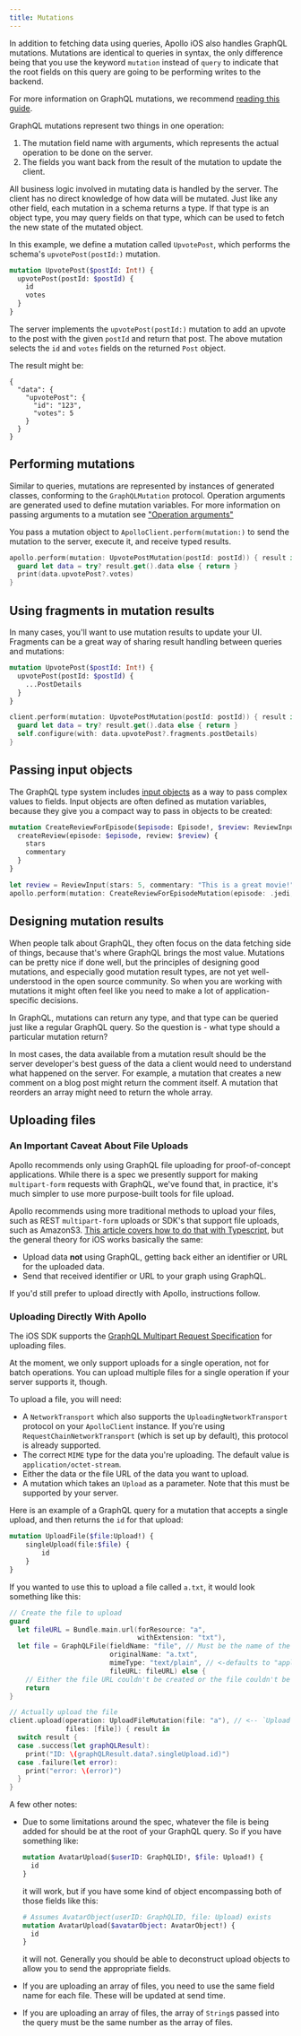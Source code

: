 ```yaml
---
title: Mutations
---
```


In addition to fetching data using queries, Apollo iOS also handles GraphQL mutations. Mutations are identical to queries in syntax, the only difference being that you use the keyword `mutation` instead of `query` to indicate that the root fields on this query are going to be performing writes to the backend.

For more information on GraphQL mutations, we recommend [reading this guide](https://graphql.org/learn/queries/#mutations).

GraphQL mutations represent two things in one operation:

1. The mutation field name with arguments, which represents the actual operation to be done on the server.
2. The fields you want back from the result of the mutation to update the client.

All business logic involved in mutating data is handled by the server. The client has no direct knowledge of how data will be mutated. Just like any other field, each mutation in a schema returns a type. If that type is an object type, you may query fields on that type, which can be used to fetch the new state of the mutated object.

In this example, we define a mutation called `UpvotePost`, which performs the schema's `upvotePost(postId:)` mutation.

```graphql
mutation UpvotePost($postId: Int!) {
  upvotePost(postId: $postId) {
    id
    votes
  }
}
```

The server implements the `upvotePost(postId:)` mutation to add an upvote to the post with the given `postId` and return that post. The above mutation selects the `id` and `votes` fields on the returned `Post` object.

The result might be:

```
{
  "data": {
    "upvotePost": {
      "id": "123",
      "votes": 5
    }
  }
}
```

## Performing mutations

Similar to queries, mutations are represented by instances of generated classes, conforming to the `GraphQLMutation` protocol. Operation arguments are generated used to define mutation variables. For more information on passing arguments to a mutation see ["Operation arguments"](./fetching-data#operation-arguments)

You pass a mutation object to `ApolloClient.perform(mutation:)` to send the mutation to the server, execute it, and receive typed results.

```swift
apollo.perform(mutation: UpvotePostMutation(postId: postId)) { result in
  guard let data = try? result.get().data else { return }
  print(data.upvotePost?.votes)
}
```

## Using fragments in mutation results

In many cases, you'll want to use mutation results to update your UI. Fragments can be a great way of sharing result handling between queries and mutations:

```graphql
mutation UpvotePost($postId: Int!) {
  upvotePost(postId: $postId) {
    ...PostDetails
  }
}
```

```swift
client.perform(mutation: UpvotePostMutation(postId: postId)) { result in
  guard let data = try? result.get().data else { return }
  self.configure(with: data.upvotePost?.fragments.postDetails)
}
```

## Passing input objects

The GraphQL type system includes [input objects](http://graphql.org/learn/schema/#input-types) as a way to pass complex values to fields. Input objects are often defined as mutation variables, because they give you a compact way to pass in objects to be created:

```graphql
mutation CreateReviewForEpisode($episode: Episode!, $review: ReviewInput!) {
  createReview(episode: $episode, review: $review) {
    stars
    commentary
  }
}
```

```swift
let review = ReviewInput(stars: 5, commentary: "This is a great movie!")
apollo.perform(mutation: CreateReviewForEpisodeMutation(episode: .jedi, review: review))
```

## Designing mutation results

When people talk about GraphQL, they often focus on the data fetching side of things, because that's where GraphQL brings the most value. Mutations can be pretty nice if done well, but the principles of designing good mutations, and especially good mutation result types, are not yet well-understood in the open source community. So when you are working with mutations it might often feel like you need to make a lot of application-specific decisions.

In GraphQL, mutations can return any type, and that type can be queried just like a regular GraphQL query. So the question is - what type should a particular mutation return?

In most cases, the data available from a mutation result should be the server developer's best guess of the data a client would need to understand what happened on the server. For example, a mutation that creates a new comment on a blog post might return the comment itself. A mutation that reorders an array might need to return the whole array.

## Uploading files

### An Important Caveat About File Uploads
Apollo recommends only using GraphQL file uploading for proof-of-concept applications. While there is a spec we presently support for making `multipart-form` requests with GraphQL, we've found that, in practice, it's much simpler to use more purpose-built tools for file upload.

Apollo recommends using more traditional methods to upload your files, such as REST `multipart-form` uploads or SDK's that support file uploads, such as AmazonS3. [This article covers how to do that with Typescript](https://www.apollographql.com/blog/graphql-file-uploads-with-react-hooks-typescript-amazon-s3-tutorial-ef39d21066a2), but the general theory for iOS works basically the same:

- Upload data **not** using GraphQL, getting back either an identifier or URL for the uploaded data.
- Send that received identifier or URL to your graph using GraphQL.

If you'd still prefer to upload directly with Apollo, instructions follow.

### Uploading Directly With Apollo

The iOS SDK supports the [GraphQL Multipart Request Specification](https://github.com/jaydenseric/graphql-multipart-request-spec#multipart-form-field-structure) for uploading files.

At the moment, we only support uploads for a single operation, not for batch operations. You can upload multiple files for a single operation if your server supports it, though.

To upload a file, you will need:

- A `NetworkTransport` which also supports the `UploadingNetworkTransport` protocol on your `ApolloClient` instance. If you're using `RequestChainNetworkTransport` (which is set up by default), this protocol is already supported.
- The correct `MIME` type for the data you're uploading. The default value is `application/octet-stream`.
- Either the data or the file URL of the data you want to upload.
- A mutation which takes an `Upload` as a parameter. Note that this must be supported by your server.

Here is an example of a GraphQL query for a mutation that accepts a single upload, and then returns the `id` for that upload:

```graphql
mutation UploadFile($file:Upload!) {
    singleUpload(file:$file) {
        id
    }
}
```

If you wanted to use this to upload a file called `a.txt`, it would look something like this:

```swift
// Create the file to upload
guard
  let fileURL = Bundle.main.url(forResource: "a",
                                withExtension: "txt"),
  let file = GraphQLFile(fieldName: "file", // Must be the name of the field the file is being uploaded to
                         originalName: "a.txt",
                         mimeType: "text/plain", // <-defaults to "application/octet-stream"
                         fileURL: fileURL) else {
    // Either the file URL couldn't be created or the file couldn't be created.
    return
}

// Actually upload the file
client.upload(operation: UploadFileMutation(file: "a"), // <-- `Upload` is a custom scalar that's a `String` under the hood.
              files: [file]) { result in
  switch result {
  case .success(let graphQLResult):
    print("ID: \(graphQLResult.data?.singleUpload.id)")
  case .failure(let error):
    print("error: \(error)")
  }
}
```

A few other notes:

- Due to some limitations around the spec, whatever the file is being added for should be at the root of your GraphQL query. So if you have something like:

    ```graphql
    mutation AvatarUpload($userID: GraphQLID!, $file: Upload!) {
      id
    }
    ```

    it will work, but if you have some kind of object encompassing both of those fields like this:

    ```graphql
    # Assumes AvatarObject(userID: GraphQLID, file: Upload) exists
    mutation AvatarUpload($avatarObject: AvatarObject!) {
      id
    }
    ```

    it will not. Generally you should be able to deconstruct upload objects to allow you to send the appropriate fields.

- If you are uploading an array of files, you need to use the same field name for each file. These will be updated at send time.
- If you are uploading an array of files, the array of `String`s passed into the query must be the same number as the array of files.

